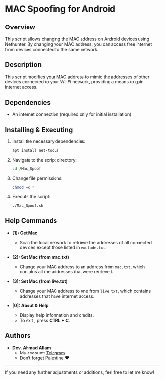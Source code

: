 # MAC Spoofing for Android

## Overview

This script allows changing the MAC address on Android devices using Nethunter. By changing your MAC address, you can access free internet from devices connected to the same network.

## Description

This script modifies your MAC address to mimic the addresses of other devices connected to your Wi-Fi network, providing a means to gain internet access.

## Dependencies

- An internet connection (required only for initial installation)

## Installing & Executing

1. Install the necessary dependencies:
   ```bash
   apt install net-tools
   ```
2. Navigate to the script directory:
   ```bash
   cd /Mac_Spoof
   ```
3. Change file permissions:
   ```bash
   chmod +x *
   ```
4. Execute the script:
   ```bash
   ./Mac_Spoof.sh
   ```

## Help Commands

- **[1]: Get Mac**
  - Scan the local network to retrieve the addresses of all connected devices except those listed in `exclude.txt`.

- **[2]: Set Mac (from mac.txt)**
  - Change your MAC address to an address from `mac.txt`, which contains all the addresses that were retrieved.

- **[3]: Set Mac (from live.txt)**
  - Change your MAC address to one from `live.txt`, which contains addresses that have internet access.

- **[0]: About & Help**
  - Display help information and credits.
  - To exit , press **CTRL + C**.

## Authors

- **Dev. Ahmad Allam**
  - My account: [Telegram](https://t.me/echo_Allam)
  - Don't forget Palestine ❤️

---

If you need any further adjustments or additions, feel free to let me know!